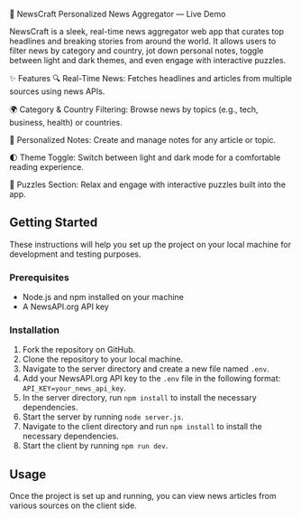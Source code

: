 📰 NewsCraft
Personalized News Aggregator — Live Demo

NewsCraft is a sleek, real-time news aggregator web app that curates top headlines and breaking stories from around the world. It allows users to filter news by category and country, jot down personal notes, toggle between light and dark themes, and even engage with interactive puzzles.

✨ Features
🔍 Real-Time News: Fetches headlines and articles from multiple sources using news APIs.

🌍 Category & Country Filtering: Browse news by topics (e.g., tech, business, health) or countries.

📝 Personalized Notes: Create and manage notes for any article or topic.

🌓 Theme Toggle: Switch between light and dark mode for a comfortable reading experience.

🧩 Puzzles Section: Relax and engage with interactive puzzles built into the app.

## Getting Started

These instructions will help you set up the project on your local machine for development and testing purposes.

### Prerequisites

- Node.js and npm installed on your machine
- A NewsAPI.org API key

### Installation

1. Fork the repository on GitHub.
2. Clone the repository to your local machine.
3. Navigate to the server directory and create a new file named `.env`.
4. Add your NewsAPI.org API key to the `.env` file in the following format: `API_KEY=your_news_api_key`.
5. In the server directory, run `npm install` to install the necessary dependencies.
6. Start the server by running `node server.js`.
7. Navigate to the client directory and run `npm install` to install the necessary dependencies.
8. Start the client by running `npm run dev`.

## Usage

Once the project is set up and running, you can view news articles from various sources on the client side.
